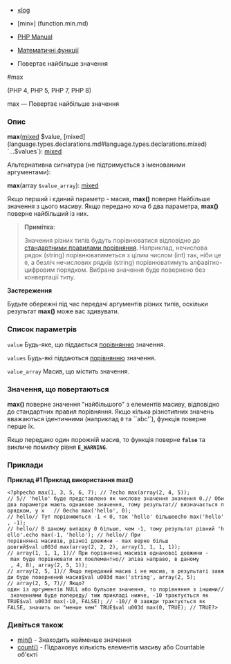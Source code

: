 - [«log](function.log.md)
- [min»] (function.min.md)

- [PHP Manual](index.md)
- [Математичні функції](ref.math.md)
- Повертає найбільше значення

#max

(PHP 4, PHP 5, PHP 7, PHP 8)

max — Повертає найбільше значення

### Опис

**max**([mixed](language.types.declarations.md#language.types.declarations.mixed)
$value,
[mixed](language.types.declarations.md#language.types.declarations.mixed)
`...$values`):
[mixed](language.types.declarations.md#language.types.declarations.mixed)

Альтернативна сигнатура (не підтримується з іменованими аргументами):

**max**(array `$value_array`):
[mixed](language.types.declarations.md#language.types.declarations.mixed)

Якщо перший і єдиний параметр - масив, **max()** поверне
Найбільше значення з цього масиву. Якщо передано хоча б два
параметра, **max()** поверне найбільший із них.

> **Примітка**:
>
> Значення різних типів будуть порівнюватися відповідно до
> [стандартними правилами
> порівняння](language.operators.comparison.md). Наприклад, нечислова
> рядок (string) порівнюватиметься з цілим числом (int) так, ніби
> це `0`, а безліч нечислових рядків (string) порівнюватимуть
> алфавітно-цифровим порядком. Вибране значення буде повернено без
> конвертації типу.

**Застереження**

Будьте обережні під час передачі аргументів різних типів, оскільки
результат **max()** може вас здивувати.

### Список параметрів

`value`
Будь-яке, що піддається [порівнянню](language.operators.comparison.md)
значення.

`values`
Будь-які піддаються [порівнянню](language.operators.comparison.md)
значення.

`value_array`
Масив, що містить значення.

### Значення, що повертаються

**max()** поверне значення "найбільшого" з елементів масиву,
відповідно до стандартних правил порівняння. Якщо кілька
різнотипних значень вважаються ідентичними (наприклад `0` та ``abc'`),
функція поверне перше їх.

Якщо передано один порожній масив, то функція поверне **`false`** та викличе
помилку рівня **`E_WARNING`**.

### Приклади

**Приклад #1 Приклад використання **max()****

`<?phpecho max(1, 3, 5, 6, 7); // 7echo max(array(2, 4, 5)); // 5// 'hello' буде представлено як числове значення значення 0.// Обидва параметри мають однакове значення, тому результат// визначається порядком, у х   // 0echo max('hello', 0); // hello// Тут порівнюються -1 < 0, так 'hello' більшеecho max('hello', -1); // hello// В даному випадку 0 більше, чем -1, тому результат рівний 'hello'.echo max(-1, 'hello'); // hello// При порівнянні масивів, різної довжини - max верне більш довгий$val u003d max(array(2, 2, 2), array(1, 1, 1, 1)); // array(1, 1, 1, 1)// При порівненні масивів однакової довжини - max буде порівнювати их поелементно// зліва направо, в даному         , 4, 8), array(2, 5, 1)); // array(2, 5, 1)// Якщо переданий масив і не масив, в результаті завжди буде повернений масив$val u003d max('string', array(2, 5); // array(2, 5, 7)// Якщо?один із аргументів NULL або бульове значення, то порівняння з іншими// значеннями буде попереду/ тиж прикладі нижче, -10 трактується як TRUE$val u003d max(-10, FALSE); // -10// 0 завжди трактується як FALSE, значить он "менше чем" TRUE$val u003d max(0, TRUE); // TRUE?> `

### Дивіться також

- [min()](function.min.md) - Знаходить найменше значення
- [count()](function.count.md) - Підраховує кількість елементів
масиву або Countable об'єкті
